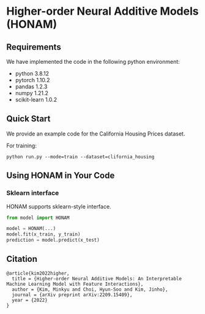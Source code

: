 # Higher-order Neural Additive Models (HONAM)

## Requirements

We have implemented the code in the following python environment:

* python 3.8.12
* pytorch 1.10.2
* pandas 1.2.3
* numpy 1.21.2
* scikit-learn 1.0.2

## Quick Start

We provide an example code for the California Housing Prices dataset.

For training:
```shell
python run.py --mode=train --dataset=clifornia_housing
```

## Using HONAM in Your Code

### Sklearn interface

HONAM supports sklearn-style interface.

```python
from model import HONAM

model = HONAM(...)
model.fit(x_train, y_train)
prediction = model.predict(x_test) 
```

## Citation

```
@article{kim2022higher,
  title = {Higher-order Neural Additive Models: An Interpretable Machine Learning Model with Feature Interactions},
  author = {Kim, Minkyu and Choi, Hyun-Soo and Kim, Jinho},
  journal = {arXiv preprint arXiv:2209.15409},
  year = {2022}
}
```

